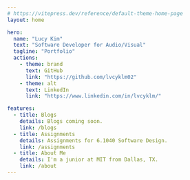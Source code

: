 ```yaml
---
# https://vitepress.dev/reference/default-theme-home-page
layout: home

hero:
  name: "Lucy Kim"
  text: "Software Developer for Audio/Visual"
  tagline: "Portfolio"
  actions:
    - theme: brand
      text: GitHub
      link: "https://github.com/lvcyklm02"
    - theme: alt
      text: LinkedIn
      link: "https://www.linkedin.com/in/lvcyklm/"

features:
  - title: Blogs
    details: Blogs coming soon.
    link: /blogs
  - title: Assignments
    details: Assignments for 6.1040 Software Design.
    link: /assignments
  - title: About Me
    details: I'm a junior at MIT from Dallas, TX.
    link: /about
---
```

